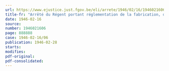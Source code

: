 ```yaml
---
url: https://www.ejustice.just.fgov.be/eli/arrete/1946/02/16/1946021606/justel
title-fr: "Arrêté du Régent portant réglementation de la fabrication, du transport, de l'emmagasinage et de la vente du nitrate ammoniaque et de ses mélanges"
date: 1946-02-16
source:
number: 1946021606
page: 888888
case: 1946-02-16/06
publication: 1946-02-28
starts:
modifies:
pdf-original:
pdf-consolidated:
---
```


